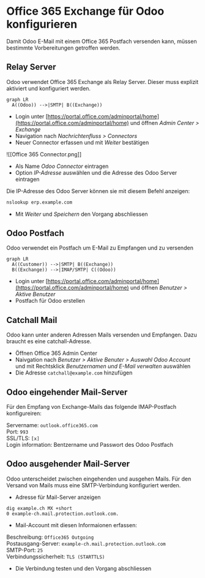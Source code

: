 # Office 365 Exchange für Odoo konfigurieren

Damit Odoo E-Mail mit einem Office 365 Postfach versenden kann, müssen bestimmte Vorbereitungen getroffen werden.

## Relay Server

Odoo verwendet Office 365 Exchange als Relay Server. Dieser muss explizit aktiviert und konfiguriert werden.

```mermaid
graph LR
  A((Odoo)) -->|SMTP| B((Exchange))
```


* Login unter [https://portal.office.com/adminportal/home](https://portal.office.com/adminportal/home) und öffnen *Admin Center > Exchange*
* Navigation nach *Nachrichtenfluss > Connectors*
* Neuer Connector erfassen und mit *Weiter* bestätigen

![[Office 365 Connector.png]]

* Als Name *Odoo Connector* eintragen
* Option *IP-Adresse* auswählen und die Adresse des Odoo Server eintragen

Die IP-Adresse des Odoo Server können sie mit diesem Befehl anzeigen:

```bash
nslookup erp.example.com
```

* Mit *Weiter* und *Speichern* den Vorgang abschliessen

## Odoo Postfach

Odoo verwendet ein Postfach um E-Mail zu Empfangen und zu versenden

```mermaid
graph LR
  A((Customer)) -->|SMTP| B((Exchange))
  B((Exchange)) -->|IMAP/SMTP| C((Odoo))
```

* Login unter [https://portal.office.com/adminportal/home](https://portal.office.com/adminportal/home) und öffnen *Benutzer > Aktive Benutzer*
* Postfach für Odoo erstellen

## Catchall Mail

Odoo kann unter anderen Adressen Mails versenden und Empfangen. Dazu braucht es eine catchall-Adresse.

* Öffnen Office 365 Admin Center
* Naivgation nach *Benutzer > Aktive Benuter > Auswahl Odoo Account* und mit Rechtsklick *Benutzernamen und E-Mail verwalten* auswählen
* Die Adresse `catchall@example.com` hinzufügen

## Odoo eingehender Mail-Server

Für den Empfang von Exchange-Mails das folgende IMAP-Postfach konfigureiren:

Servername: `outlook.office365.com`\
Port: `993`\
SSL/TLS: `[x]`\
Login information: Bentzername und Passwort des Odoo Postfach

## Odoo ausgehender Mail-Server

Odoo unterscheidet zwischen eingehenden und ausgehen Mails. Für den Versand von Mails muss eine SMTP-Verbindung konfiguriert werden.

* Adresse für Mail-Server anzeigen

```
dig example.ch MX +short
0 example-ch.mail.protection.outlook.com.
```

* Mail-Account mit diesen Informaionen erfassen:

Beschreibung: `Office365 Outgoing`\
Postausgang-Server: `example-ch.mail.protection.outlook.com`\
SMTP-Port: `25`\
Verbindungssicherheit: `TLS (STARTTLS)`

* Die Verbindung testen und den Vorgang abschliessen